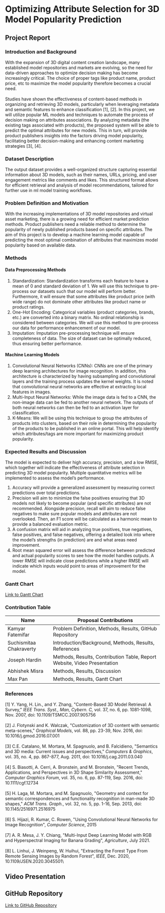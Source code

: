 # Optimizing Attribute Selection for 3D Model Popularity Prediction
## Project Report
### Introduction and Background
With the expansion of 3D digital content creation landscape, many established model repositories and markets are evolving, so the need for data-driven approaches to optimize decision making has become increasingly critical. The choice of proper tags like product name, product price, etc to maximize the model popularity therefore becomes a crucial need.\
<br>
Studies have shown the effectiveness of content-based methods in organizing and retrieving 3D models, particularly when leveraging metadata and semantic features to enhance classification [1], [2]. In this project, we will utilize popular ML models and techniques to automate the process of decision making on attributes associations. By analyzing metadata (the existing tags associated with products), the proposed system will be able to predict the optimal attributes for new models. This in turn, will provide product publishers insights into the factors driving model popularity, facilitating better decision-making and enhancing content marketing strategies [3], [4]​.

### Dataset Description
The output dataset provides a well-organized structure capturing essential information about 3D models, such as their names, URLs, pricing, and user engagement metrics like comments and likes. This structured format allows for efficient retrieval and analysis of model recommendations, tailored for further use in ml model training workflows.

### Problem Definition and Motivation
With the increasing implementations of 3D model repositories and virtual asset marketing, there is a growing need for efficient market prediction methods. Product publishers need a reliable method to determine the popularity of newly published products based on specific attributes. The aim of this project is to develop a machine learning model capable of predicting the most optimal combination of attributes that maximizes model popularity based on available data. 

### Methods
#### Data Preprocessing Methods
1. Standardization: Standardization transforms each feature to have a mean of 0 and standard deviation of 1. We will use this technique to pre-process our datasets such that our model will perform better. Furthermore, it will ensure that some attributes like product price (with wide range) do not dominate other attributes like product name or product ratings.
2. One-Hot Encoding: Categorical variables (product categories, brands, etc.) are converted into a binary matrix. No ordinal relationship is considered between categories. We will use this method to pre-process our data for performance enhancement of our model.
3. Imputation: Imputation pre-processing technique will ensure completeness of data. The size of dataset can be optimally reduced, thus ensuring better performance.

#### Machine Learning Models
1. Convolutional Neural Networks (CNNs): CNNs are one of the primary deep learning architectures for image recognition. In addition, this architecture is characterized by having subsampling and convolutional layers and the training process updates the kernel weights. It is noted that convolutional neural networks are effective at extracting local features in images.
2. Multi-Input Neural Networks: While the image data is fed to a CNN, the non-image data can be fed to another neural network. The outputs of both neural networks can then be fed to an activation layer for classification.
3. K-Means: We will be using this technique to group the attributes of products into clusters, based on their role in determining the popularity of the products to be published in an online portal. This will help identify which attributes/tags are more important for maximizing product popularity. 

### Expected Results and Discussion
The model is expected to deliver high accuracy, precision, and a low RMSE, which together will indicate the effectiveness of attribute selection in predicting 3D model popularity. Multiple quantitative metrics will be implemented to assess the model’s performance.  

1. Accuracy will provide a generalized assessment by measuring correct predictions over total predictions.  
2. Precision will aim to minimize the false positives ensuring that 3D models not likely to become popular (and specific attributes) are not recommended. Alongside precision, recall will aim to reduce false negatives to make sure popular models and attributes are not overlooked. Then, an F1 score will be calculated as a harmonic mean to provide a balanced evaluation metric.  
3. A confusion matrix will aid in analyzing true positives, true negatives, false positives, and false negatives, offering a detailed look into where the model’s strengths (in prediction) are and what areas need improvement.  
4. Root mean squared error will assess the difference between predicted and actual popularity scores to see how the model handles outputs. A lower RMSE will indicate close predictions while a higher RMSE will indicate which inputs would point to areas of improvement for the model.  

### Gantt Chart
<a href="https://gtvault.sharepoint.com/:x:/s/MachineLearningCS7641/EaLiTgVlemVKnLifPSGEGbMBKy4zsQolP880C8xhN7b61g?e=wzoIbL"> Link to Gantt Chart </a>

### Contribution Table

| Name | Proposal Contributions |
|------|------------------------|
| Kamyar Fatemifar | Problem Definition, Methods, Results, GitHub Repository |
| Suchismitaa Chakraverty | Introduction/Background, Methods, Results, References |
| Joseph Hardin | Methods, Results, Contribution Table, Report Website, Video Presentation |
| Abhishek Misra | Methods, Results, Discussion |
| Max Pan | Methods, Results, Gantt Chart |

### References
[1] Y. Yang, H. Lin., and Y. Zhang, "Content-Based 3D Model Retrieval: A Survey," *IEEE Trans. Syst., Man, Cybern. C,* vol. 37, no. 6, pp. 1081-1098, Nov. 2007, doi: 10.1109/TSMCC.2007.905756\
<br>
[2] J. Flotynski and K. Walczak, "Customization of 3D content with semantic meta-scenes," *Graphical Models*, vol. 88, pp. 23-39, Nov. 2016, doi: 10.1016/j.gmod.2016.07.001\
<br>
[3] C.E. Catalano, M. Mortara, M. Spagnuolo, and B. Falcidieno, "Semantics and 3D media: Current issues and perspectives," *Computers & Graphics*, vol. 35, no. 4, pp. 867-877, Aug. 2011, doi: 10.1016/j.cag.2011.03.040\
<br>
[4] S. Biasotti, A. Cerri, A. Bronstein, and M. Bronstein, "Recent Trends, Applications, and Perspectives in 3D Shape Similarity Assessment," *Computer Graphics Forum*, vol. 35, no. 6, pp. 87-119, Sep. 2016, doi: 10.1111/cgf.12734\
<br>
[5] H. Laga, M. Mortara, and M. Spagnuolo, "Geometry and context for semantic correspondences and functionality recognition in man-made 3D shapes," *ACM Trans. Graph.*, vol. 32, no. 5, pp. 1-16, Sep. 2013, doi: 10.1145/2516971.2516975\
<br>
[6] S. Hijazi, R. Kumar, C. Rowen, "Using Convolutional Neural Networks for Image Recognition", *Computer Science*, 2015\
<br>
[7] A. R. Mesa, J. Y. Chiang, "Multi-Input Deep Learning Model with RGB and Hyperspectral Imaging for Banana Grading", *Agriculture*, July 2021.\
<br>
[8] L. Linhui, J. Weinpeng, W. Huihui, "Extracting the Forest Type From Remote Sensing Images by Random Forest", *IEEE*, Dec. 2020, 10.1109/JSEN.2020.3045501\

## Video Presentation

## GitHub Repository
<a href="https://github.com/kamyar94/Team40_L7641_Fall2024"> Link to GitHub Repository </a>
